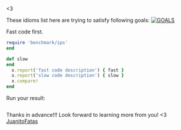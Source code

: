 

<3

These idioms list here are trying to satisfy following goals:
[![GOALS](/images/Goals.png)](https://speakerdeck.com/sferik/writing-fast-ruby?slide=11)

Fast code first.

```ruby
require 'benchmark/ips'
end

def slow
end
  x.report('fast code description') { fast }
  x.report('slow code description') { slow }
  x.compare!
end
```
Run your result:

```
```

Thanks in advance!!! Look forward to learning more from you!
<3 [JuanitoFatas](https://twitter.com/juanitofatas)


